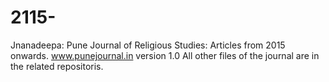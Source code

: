 # 2115-
Jnanadeepa: Pune Journal of Religious Studies: Articles from 2015 onwards.   www.punejournal.in
version 1.0
All other files of the journal are in the related repositoris.
